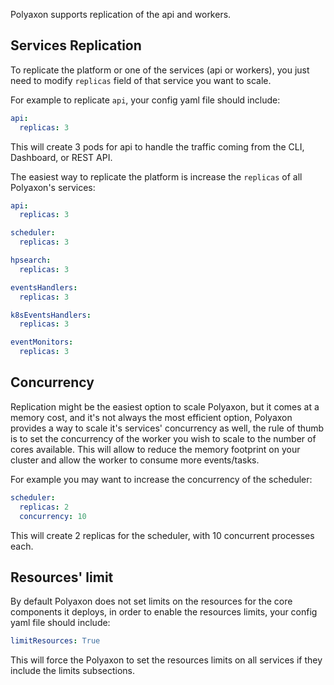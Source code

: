 Polyaxon supports replication of the api and workers.

## Services Replication

To replicate the platform or one of the services (api or workers), you just need to modify `replicas` field of that service you want to scale.

For example to replicate `api`, your config yaml file should include:

```yaml
api:
  replicas: 3
```

This will create 3 pods for api to handle the traffic coming from the CLI, Dashboard, or REST API.

The easiest way to replicate the platform is increase the `replicas` of all Polyaxon's services:

```yaml
api:
  replicas: 3

scheduler:
  replicas: 3

hpsearch:
  replicas: 3

eventsHandlers:
  replicas: 3

k8sEventsHandlers:
  replicas: 3

eventMonitors:
  replicas: 3
```

## Concurrency

Replication might be the easiest option to scale Polyaxon, 
but it comes at a memory cost, and it's not always the most efficient option, 
Polyaxon provides a way to scale it's services' concurrency as well, 
the rule of thumb is to set the concurrency of the worker you wish to scale to the number of cores available. 
This will allow to reduce the memory footprint on your cluster and allow the worker to consume more events/tasks.

For example you may want to increase the concurrency of the scheduler:

```yaml
scheduler:
  replicas: 2
  concurrency: 10  
``` 

This will create 2 replicas for the scheduler, with 10 concurrent processes each.


## Resources' limit

By default Polyaxon does not set limits on the resources for the core components it deploys,
in order to enable the resources limits, your config yaml file should include:

```yaml
limitResources: True
```

This will force the Polyaxon to set the resources limits on all services if they include the limits subsections.
